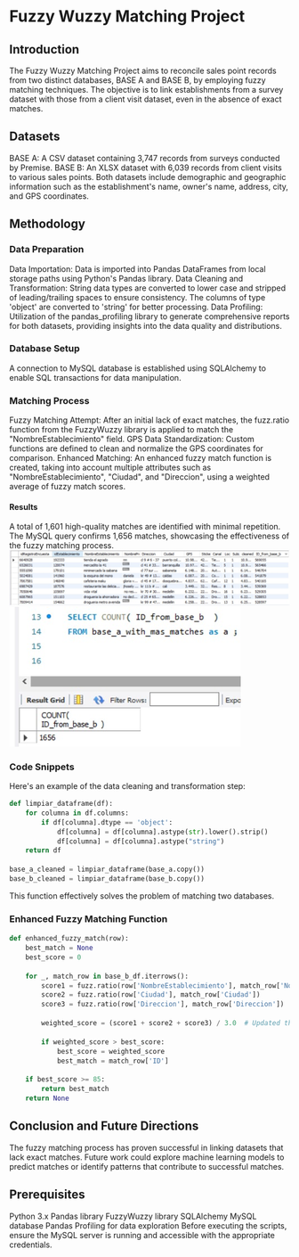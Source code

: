 # Fuzzy Wuzzy Matching Project
## Introduction
The Fuzzy Wuzzy Matching Project aims to reconcile sales point records from two distinct databases, BASE A and BASE B, by employing fuzzy matching techniques. The objective is to link establishments from a survey dataset with those from a client visit dataset, even in the absence of exact matches.

## Datasets
BASE A: A CSV dataset containing 3,747 records from surveys conducted by Premise.
BASE B: An XLSX dataset with 6,039 records from client visits to various sales points.
Both datasets include demographic and geographic information such as the establishment's name, owner's name, address, city, and GPS coordinates.

## Methodology
### Data Preparation
Data Importation: Data is imported into Pandas DataFrames from local storage paths using Python's Pandas library.
Data Cleaning and Transformation: String data types are converted to lower case and stripped of leading/trailing spaces to ensure consistency. The columns of type 'object' are converted to 'string' for better processing.
Data Profiling: Utilization of the pandas_profiling library to generate comprehensive reports for both datasets, providing insights into the data quality and distributions.
### Database Setup
A connection to MySQL database is established using SQLAlchemy to enable SQL transactions for data manipulation.
### Matching Process
Fuzzy Matching Attempt: After an initial lack of exact matches, the fuzz.ratio function from the FuzzyWuzzy library is applied to match the "NombreEstablecimiento" field.
GPS Data Standardization: Custom functions are defined to clean and normalize the GPS coordinates for comparison.
Enhanced Matching: An enhanced fuzzy match function is created, taking into account multiple attributes such as "NombreEstablecimiento", "Ciudad", and "Direccion", using a weighted average of fuzzy match scores.
#### Results
A total of 1,601 high-quality matches are identified with minimal repetition.
The MySQL query confirms 1,656 matches, showcasing the effectiveness of the fuzzy matching process.
![Local Image](result2.jpg)
![Local Image](result1.jpg)
### Code Snippets
Here's an example of the data cleaning and transformation step:

```python
def limpiar_dataframe(df):
    for columna in df.columns:
        if df[columna].dtype == 'object':
            df[columna] = df[columna].astype(str).lower().strip()
            df[columna] = df[columna].astype("string")
    return df

base_a_cleaned = limpiar_dataframe(base_a.copy())
base_b_cleaned = limpiar_dataframe(base_b.copy())
```

This function effectively solves the problem of matching two databases.

### Enhanced Fuzzy Matching Function

```python
def enhanced_fuzzy_match(row):
    best_match = None
    best_score = 0
    
    for _, match_row in base_b_df.iterrows():
        score1 = fuzz.ratio(row['NombreEstablecimiento'], match_row['NombreEstablecimiento'])
        score2 = fuzz.ratio(row['Ciudad'], match_row['Ciudad'])
        score3 = fuzz.ratio(row['Direccion'], match_row['Direccion'])
        
        weighted_score = (score1 + score2 + score3) / 3.0  # Updated the average calculation

        if weighted_score > best_score:
            best_score = weighted_score
            best_match = match_row['ID']
            
    if best_score >= 85:
        return best_match  
    return None
```

## Conclusion and Future Directions
The fuzzy matching process has proven successful in linking datasets that lack exact matches. Future work could explore machine learning models to predict matches or identify patterns that contribute to successful matches.

## Prerequisites
Python 3.x
Pandas library
FuzzyWuzzy library
SQLAlchemy
MySQL database
Pandas Profiling for data exploration
Before executing the scripts, ensure the MySQL server is running and accessible with the appropriate credentials.
